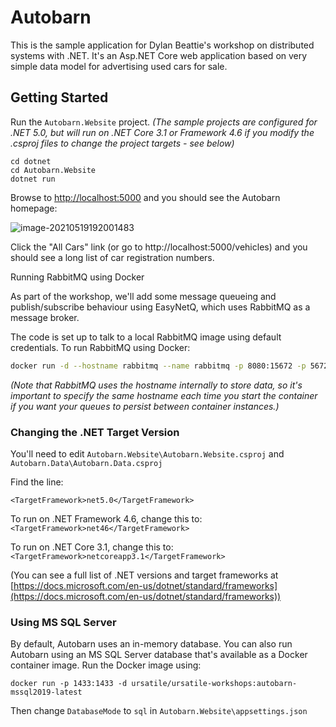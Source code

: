 # Autobarn
This is the sample application for Dylan Beattie's workshop on distributed systems with .NET. It's an Asp.NET Core web application based on very simple data model for advertising used cars for sale.

## Getting Started

Run the `Autobarn.Website` project. *(The sample projects are configured for .NET 5.0, but will run on .NET Core 3.1 or Framework 4.6 if you modify the .csproj files to change the project targets - see below)*

```
cd dotnet
cd Autobarn.Website
dotnet run
```

Browse to [http://localhost:5000](http://localhost:5000) and you should see the Autobarn homepage:

![image-20210519192001483](images/autobarn-homepage-screenshot.png)

Click the "All Cars" link (or go to http://localhost:5000/vehicles) and you should see a long list of car registration numbers.

Running RabbitMQ using Docker

As part of the workshop, we'll add some message queueing and publish/subscribe behaviour using EasyNetQ, which uses RabbitMQ as a message broker.

The code is set up to talk to a local RabbitMQ image using default credentials. To run RabbitMQ using Docker:

```bash
docker run -d --hostname rabbitmq --name rabbitmq -p 8080:15672 -p 5672:5672 -e RABBITMQ_DEFAULT_USER=user -e RABBITMQ_DEFAULT_PASS=pass rabbitmq:3-management
```

*(Note that RabbitMQ uses the hostname internally to store data, so it's important to specify the same hostname each time you start the container if you want your queues to persist between container instances.)*

### Changing the .NET Target Version

You'll need to edit `Autobarn.Website\Autobarn.Website.csproj` and `Autobarn.Data\Autobarn.Data.csproj`

Find the line:

`<TargetFramework>net5.0</TargetFramework>`

To run on .NET Framework 4.6, change this to: `<TargetFramework>net46</TargetFramework>`

To run on .NET Core 3.1, change this to: `<TargetFramework>netcoreapp3.1</TargetFramework>`

(You can see a full list of .NET versions and target frameworks at [https://docs.microsoft.com/en-us/dotnet/standard/frameworks](https://docs.microsoft.com/en-us/dotnet/standard/frameworks))

### Using MS SQL Server

By default, Autobarn uses an in-memory database. You can also run Autobarn using an MS SQL Server database that's available as a Docker container image. Run the Docker image using:

```
docker run -p 1433:1433 -d ursatile/ursatile-workshops:autobarn-mssql2019-latest
```

Then change `DatabaseMode` to `sql` in `Autobarn.Website\appsettings.json`


